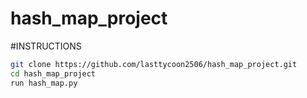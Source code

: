 # hash_map_project

#INSTRUCTIONS
```bash
git clone https://github.com/lasttycoon2506/hash_map_project.git
cd hash_map_project
run hash_map.py
```
